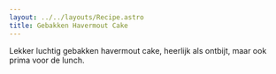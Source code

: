 ```yaml
---
layout: ../../layouts/Recipe.astro
title: Gebakken Havermout Cake
---
```

Lekker luchtig gebakken havermout cake, heerlijk als ontbijt, maar ook prima voor de lunch.